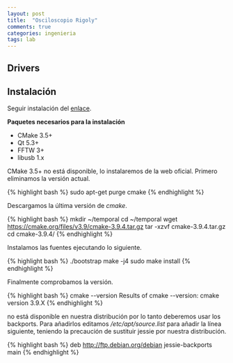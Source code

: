```yaml
---
layout: post
title:  "Osciloscopio Rigoly"
comments: true
categories: ingenieria
tags: lab
---
```


Drivers
-------

Instalación
-----------

Seguir instalación del [enlace](https://github.com/OpenHantek/openhantek).

**Paquetes necesarios para la instalación**

* CMake 3.5+
* Qt 5.3+
* FFTW 3+ 
* libusb 1.x 

CMake 3.5+ no está disponible, lo instalaremos de la web oficial. Primero eliminamos la versión actual.

{% highlight bash %}
sudo apt-get purge cmake
{% endhighlight %}

Descargamos la última versión de *cmake*.

{% highlight bash %}
mkdir ~/temporal
cd ~/temporal
wget https://cmake.org/files/v3.9/cmake-3.9.4.tar.gz
tar -xzvf cmake-3.9.4.tar.gz
cd cmake-3.9.4/
{% endhighlight %}

Instalamos las fuentes ejecutando lo siguiente.

{% highlight bash %}
./bootstrap
make -j4
sudo make install
{% endhighlight %}

Finalmente comprobamos la versión.

{% highlight bash %}
cmake --version
Results of cmake --version:
cmake version 3.9.X
{% endhighlight %}

no está disponible en nuestra distribución por lo tanto deberemos usar los backports. Para añadirlos editamos */etc/apt/source.list* para añadir la línea siguiente, teniendo la precaución de sustituir jessie por nuestra distribución.

{% highlight bash %}
deb http://ftp.debian.org/debian jessie-backports main
{% endhighlight %}

